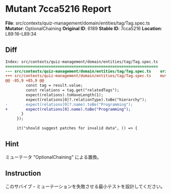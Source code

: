 # Mutant 7cca5216 Report

**File**: src/contexts/quiz-management/domain/entities/tag/Tag.spec.ts
**Mutator**: OptionalChaining
**Original ID**: 6189
**Stable ID**: 7cca5216
**Location**: L89:16–L89:34

## Diff

```diff
Index: src/contexts/quiz-management/domain/entities/tag/Tag.spec.ts
===================================================================
--- src/contexts/quiz-management/domain/entities/tag/Tag.spec.ts	original
+++ src/contexts/quiz-management/domain/entities/tag/Tag.spec.ts	mutated #6189
@@ -85,9 +85,9 @@
         const tag = result.value;
         const relations = tag.get("relatedTags");
         expect(relations).toHaveLength(1);
         expect(relations[0]?.relationType).toBe("hierarchy");
-        expect(relations[0]?.name).toBe("Programming");
+        expect(relations[0].name).toBe("Programming");
       }
     });
 
     it("should suggest patches for invalid data", () => {
```

## Hint

ミューテータ "OptionalChaining" による置換。

## Instruction

このサバイブ・ミューテーションを失敗させる最小テストを設計してください。

